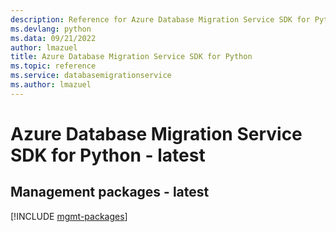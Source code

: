 ```yaml
---
description: Reference for Azure Database Migration Service SDK for Python
ms.devlang: python
ms.data: 09/21/2022
author: lmazuel
title: Azure Database Migration Service SDK for Python
ms.topic: reference
ms.service: databasemigrationservice
ms.author: lmazuel
---
```

# Azure Database Migration Service SDK for Python - latest

## Management packages - latest
[!INCLUDE [mgmt-packages](database-migration-service-mgmt-index.md)]